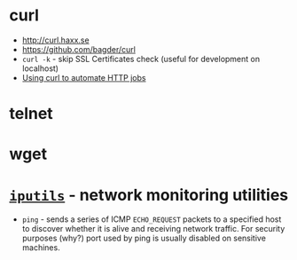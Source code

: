 # curl
- http://curl.haxx.se
- https://github.com/bagder/curl
- `curl -k` - skip SSL Certificates check (useful for development on localhost)
- [Using curl to automate HTTP jobs](https://curl.haxx.se/docs/httpscripting.html)

# telnet

# wget

# [`iputils`](https://github.com/iputils/iputils) - network monitoring utilities

- `ping` - sends a series of ICMP `ECHO_REQUEST` packets to a specified host to discover whether it is alive and receiving network traffic.
For security purposes (why?) port used by ping is usually disabled on sensitive machines.
